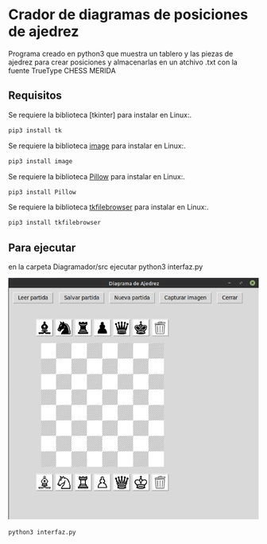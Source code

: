 # Crador de diagramas de posiciones de ajedrez

Programa creado en python3 que muestra un tablero y las piezas de 
ajedrez para crear posiciones y almacenarlas en un atchivo .txt 
con la fuente TrueType CHESS MERIDA

## Requisitos

Se requiere la biblioteca  [tkinter] para instalar en Linux:.

```bash
pip3 install tk
```
Se requiere la biblioteca  [image](https://pypi.org/project/image/) para instalar en Linux:.

```bash
pip3 install image
```

Se requiere la biblioteca  [Pillow](https://pypi.org/project/Pillow/2.2.2/) para instalar en Linux:.

```bash
pip3 install Pillow
```
Se requiere la biblioteca  [tkfilebrowser](https://pypi.org/project/tkfilebrowser/) para instalar en Linux:.

```bash
pip3 install tkfilebrowser
```

## Para ejecutar

en la carpeta Diagramador/src ejecutar python3 interfaz.py

![Alt text](ejecucion.png?raw=true "Title") 
```bash
python3 interfaz.py
```


